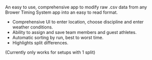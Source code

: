 An easy to use, comprehensive app to modify raw .csv data from any Brower Timing System app into an easy to read format.
- Comprehensive UI to enter location, choose discipline and enter weather conditions.
- Ability to assign and save team members and guest athletes.
- Automatic sorting by run, best to worst time.
- Highlights split differences.

(Currently only works for setups with 1 split)
